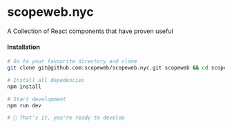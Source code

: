 # scopeweb.nyc

A Collection of React components that have proven useful

#### Installation

```sh
# Go to your favourite directory and clone
git clone git@github.com:scopeweb/scopeweb.nyc.git scopeweb && cd scopeweb

# Install all depedencies
npm install

# Start development
npm run dev

# 🎉 That's it, you're ready to develop
```
